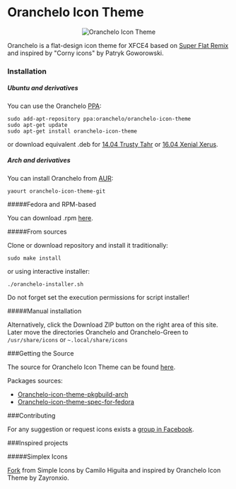 Oranchelo Icon Theme
===============
<p align="center"><img title="Oranchelo Icon Theme" src="http://oi66.tinypic.com/2jb9wky.jpg"/></p>

Oranchelo is a flat-design icon theme for XFCE4 based on [Super Flat Remix](https://github.com/daniruiz/Super-Flat-Remix) and inspired by "Corny icons" by Patryk Goworowski.

### Installation

##### Ubuntu and derivatives

You can use the Oranchelo [PPA](https://launchpad.net/~oranchelo/+archive/ubuntu/oranchelo-icon-theme):

    sudo add-apt-repository ppa:oranchelo/oranchelo-icon-theme
    sudo apt-get update
    sudo apt-get install oranchelo-icon-theme

or download equivalent .deb for [14.04 Trusty Tahr](https://www.dropbox.com/s/mtteh9eaifkhr5n/oranchelo-icon-theme_0.7.2.8~ubuntu14.04.1_all.deb?dl=0) or [16.04 Xenial Xerus](https://www.dropbox.com/s/vv6qmjkm9k29n4v/oranchelo-icon-theme_0.7.2.8~ubuntu16.04.1_all.deb?dl=0).

##### Arch and derivatives

You can install Oranchelo from [AUR](https://aur.archlinux.org/packages/oranchelo-icon-theme-git):

    yaourt oranchelo-icon-theme-git

#####Fedora and RPM-based

You can download .rpm [here](https://www.dropbox.com/s/a9pkuecgrtnszrq/oranchelo-icon-theme-0.7.2.8-1.fc23.noarch.rpm?dl=0).

#####From sources

Clone or download repository and install it traditionally:

    sudo make install

or using interactive installer:

    ./oranchelo-installer.sh

Do not forget set the execution permissions for script installer!

#####Manual installation

Alternatively, click the Download ZIP button on the right area of this site. Later move the directories Oranchelo and Oranchelo-Green to `/usr/share/icons` or `~.local/share/icons`

###Getting the Source

The source for Oranchelo Icon Theme can be found [here](http://zayronxio.deviantart.com/art/Oranchelo-icons-beta-v0-7-2-567346368).

Packages sources:

- [Oranchelo-icon-theme-pkgbuild-arch](https://github.com/fjospinas/oranchelo-incon-theme-pkgbuild-arch)
- [Oranchelo-icon-theme-spec-for-fedora](https://github.com/fjospinas/Oranchelo-icon-theme-spec-for-fedora)

###Contributing

For any suggestion or request icons exists a [group in Facebook](https://www.facebook.com/groups/887649787956083/).

###Inspired projects

#####Simplex Icons

[Fork](http://dannexreloadex.deviantart.com/art/Simplex-icons-v0-2-beta-597696153) from Simple Icons by Camilo Higuita and inspired by Oranchelo Icon Theme by Zayronxio.

